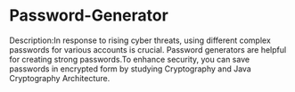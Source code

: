 # Password-Generator
Description:In response to rising cyber threats, using different complex passwords for various accounts is crucial. Password generators are helpful for creating strong passwords.To enhance security, you can save passwords in encrypted form by studying Cryptography and Java Cryptography Architecture.
